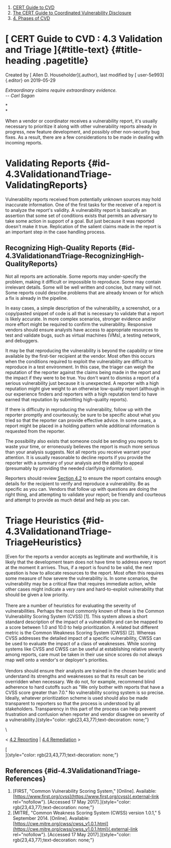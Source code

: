 



1.  [CERT Guide to CVD](index.html)
2.  [The CERT Guide to Coordinated Vulnerability
    Disclosure](The-CERT-Guide-to-Coordinated-Vulnerability-Disclosure_47677443.html)
3.  [4. Phases of CVD](4.-Phases-of-CVD_47677466.html)


# [ CERT Guide to CVD : 4.3 Validation and Triage ]{#title-text} {#title-heading .pagetitle}




Created by [ Allen D. Householder]{.author}, last modified by [
user-5e993]{.editor} on 2019-05-29



*Extraordinary claims require extraordinary evidence.*\
*-- Carl Sagan*

*\
*

When a vendor or coordinator receives a vulnerability report, it\'s
usually necessary to prioritize it along with other vulnerability
reports already in progress, new feature development, and possibly other
non-security bug fixes. As a result, there are a few considerations to
be made in dealing with incoming reports.

# Validating Reports {#id-4.3ValidationandTriage-ValidatingReports}

Vulnerability reports received from potentially unknown sources may hold
inaccurate information. One of the first tasks for the receiver of a
report is to analyze the report\'s validity. A vulnerability report is
basically an assertion that some set of conditions exists that permits
an adversary to take some action in support of a goal. But just because
it was reported doesn\'t make it true. Replication of the salient claims
made in the report is an important step in the case handling process.

## Recognizing High-Quality Reports {#id-4.3ValidationandTriage-RecognizingHigh-QualityReports}

Not all reports are actionable. Some reports may under-specify the
problem, making it difficult or impossible to reproduce. Some may
contain irrelevant details. Some will be well written and concise, but
many will not. Some reports could describe problems that are already
known or for which a fix is already in the pipeline.

In easy cases, a simple description of the vulnerability, a screenshot,
or a copy/pasted snippet of code is all that is necessary to validate
that a report is likely accurate. In more complex scenarios, stronger
evidence and/or more effort might be required to confirm the
vulnerability. Responsive vendors should ensure analysts have access to
appropriate resources to test and validate bugs, such as virtual
machines (VMs), a testing network, and debuggers.

It may be that reproducing the vulnerability is beyond the capability or
time available by the first-tier recipient at the vendor. Most often
this occurs when the conditions required to exploit the vulnerability
are difficult to reproduce in a test environment. In this case, the
triager can weigh the reputation of the reporter against the claims
being made in the report and the impact if they were to be true. You
don\'t want to dismiss a report of a serious vulnerability just because
it is unexpected. A reporter with a high reputation might give weight to
an otherwise low-quality report (although in our experience finders and
reporters with a high reputation tend to have earned that reputation by
submitting high-quality reports). 

If there is difficulty in reproducing the vulnerability, follow up with
the reporter promptly and courteously; be sure to be specific about what
you tried so that the reporter can provide effective advice. In some
cases, a report might be placed in a holding pattern while additional
information is requested from the reporter.

The possibility also exists that someone could be sending you reports to
waste your time, or erroneously believes the report is much more serious
than your analysis suggests. Not all reports you receive warrant your
attention. It is usually reasonable to decline reports if you provide
the reporter with a summary of your analysis and the ability to appeal
(presumably by providing the needed clarifying information).

Reporters should review [Section 4.2](4.2-Reporting_47677468.html) to
ensure the report contains enough details for the recipient to verify
and reproduce a vulnerability. Be as specific as you can. Vendors that
follow up with questions are doing the right thing, and attempting to
validate your report; be friendly and courteous and attempt to provide
as much detail and help as you can.

# Triage Heuristics {#id-4.3ValidationandTriage-TriageHeuristics}

[Even for the reports a vendor accepts as legitimate and worthwhile, it
is likely that the development team does not have time to address every
report at the moment it arrives. Thus, if a report is found to be valid,
the next question is how to allocate resources to the report. Most often
this requires some measure of how severe the vulnerability is. In some
scenarios, the vulnerability may be a critical flaw that requires
immediate action, while other cases might indicate a very rare and
hard-to-exploit vulnerability that should be given a low priority.\
\
There are a number of heuristics for evaluating the severity of
vulnerabilities. Perhaps the most commonly known of these is the Common
Vulnerability Scoring System (CVSS) \[1\]. This system allows a short
standard description of the impact of a vulnerability and can be mapped
to a score between 1.0 and 10.0 to help prioritization. A related but
different metric is the Common Weakness Scoring System (CWSS) \[2\].
Whereas CVSS addresses the detailed impact of a specific vulnerability,
CWSS can be used to evaluate the impact of a class of weaknesses. While
scoring systems like CVSS and CWSS can be useful at establishing
relative severity among reports, care must be taken in their use since
scores do not always map well onto a vendor\'s or deployer\'s
priorities.\
\
Vendors should ensure their analysts are trained in the chosen heuristic
and understand its strengths and weaknesses so that its result can be
overridden when necessary. We do not, for example, recommend blind
adherence to hard cutoffs such as \"We only bother with reports that
have a CVSS score greater than 7.0.\" No vulnerability scoring system is
so precise. Ideally, whatever prioritization scheme is used should also
be made transparent to reporters so that the process is understood by
all stakeholders. Transparency in this part of the process can help
prevent frustration and confusion when reporter and vendor disagree on
severity of a
vulnerability.]{style="color: rgb(23,43,77);text-decoration: none;"}

\



\< [4.2 Reporting](4.2-Reporting_47677468.html) \| [4.4
Remediation](4.4-Remediation_47677470.html) \>



[\
]{style="color: rgb(23,43,77);text-decoration: none;"}

## References {#id-4.3ValidationandTriage-References}

1.  [FIRST, \"Common Vulnerability Scoring System,\" \[Online\].
    Available:
    [https://www.first.org/cvss](https://www.first.org/cvss){.external-link
    rel="nofollow"}. \[Accessed 17 May
    2017\].]{style="color: rgb(23,43,77);text-decoration: none;"}
2.  [MITRE, \"Common Weakness Scoring System (CWSS) version 1.0.1,\" 5
    September 2014. \[Online\]. Available:
    [https://cwe.mitre.org/cwss/cwss_v1.0.1.html](https://cwe.mitre.org/cwss/cwss_v1.0.1.html){.external-link
    rel="nofollow"}. \[Accessed 17 May
    2017\].]{style="color: rgb(23,43,77);text-decoration: none;"}












